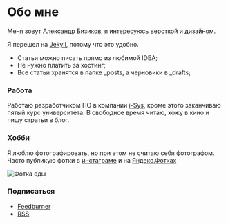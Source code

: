 # Обо мне

Меня зовут Александр Бизиков, я интересуюсь версткой и дизайном.

Я перешел на [Jekyll](jekyllrb.com), потому что это удобно.

- Статьи можно писать прямо из любимой IDEA;
- Не нужно платить за хостинг;
- Все статьи хранятся в папке _posts, а черновики в _drafts;

### Работа

Работаю разработчиком ПО в компании [i-Sys](http://www.i-sys.ru), кроме этого заканчиваю пятый курс университета. В свободное время читаю, хожу в кино и пишу стратьи в блог.

### Хобби

Я люблю фотографировать, но при этом не считаю себя фотографом. Часто публикую фотки в [инстаграме](http://instagram.com/bizikov) и на [Яндекс.Фотках](http://fotki.yandex.ru/users/alexandr-bizikov/)

![Фотка еды](http://img-fotki.yandex.ru/get/6727/35527675.17/0_b49fb_9f268ab6_M.jpg)

### Подписаться

- [Feedburner](http://feeds.feedburner.com/bizikov)
- [RSS](http://bizikov.ru/atom.xml)
